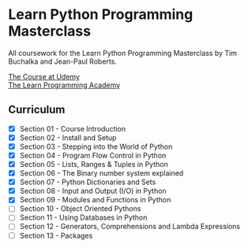 # Learn Python Programming Masterclass
All coursework for the Learn Python Programming Masterclass by Tim Buchalka and Jean-Paul Roberts.

[The Course at Udemy](https://www.udemy.com/course/python-the-complete-python-developer-course/)  
[The Learn Programming Academy](https://learnprogramming.academy/)

## Curriculum

- [x] Section 01 - Course Introduction
- [x] Section 02 - Install and Setup
- [x] Section 03 - Stepping into the World of Python
- [x] Section 04 - Program Flow Control in Python
- [x] Section 05 - Lists, Ranges & Tuples in Python
- [x] Section 06 - The Binary number system explained
- [x] Section 07 - Python Dictionaries and Sets
- [x] Section 08 - Input and Output (I/O) in Python
- [x] Section 09 - Modules and Functions in Python
- [ ] Section 10 - Object Oriented Pythons
- [ ] Section 11 - Using Databases in Python
- [ ] Section 12 - Generators, Comprehensions and Lambda Expressions
- [ ] Section 13 - Packages
